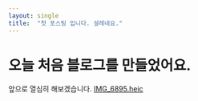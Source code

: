 ```yaml
---
layout: single
title:  "첫 포스팅 입니다. 설레네요."
---
```


# 오늘 처음 블로그를 만들었어요. 

앞으로 열심히 해보겠습니다.  [IMG_6895.heic](../../../Downloads/IMG_6895.heic) 

